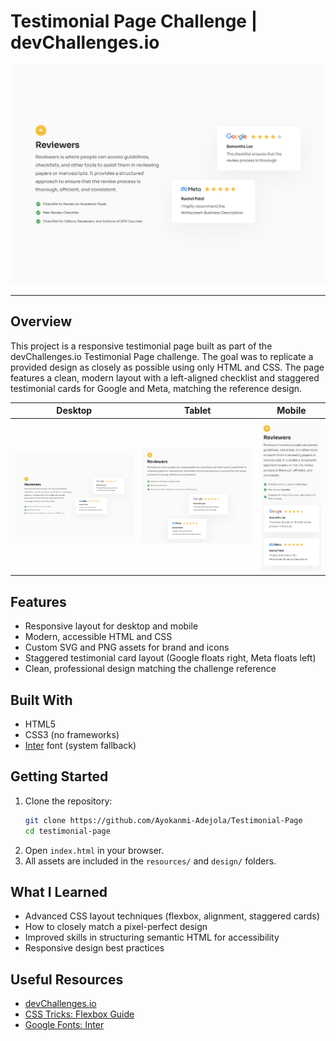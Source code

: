
# Testimonial Page Challenge | devChallenges.io


![screenshot](./design/Desktop_1350px.jpg)

---

## Overview
This project is a responsive testimonial page built as part of the devChallenges.io Testimonial Page challenge. The goal was to replicate a provided design as closely as possible using only HTML and CSS. The page features a clean, modern layout with a left-aligned checklist and staggered testimonial cards for Google and Meta, matching the reference design.

| Desktop | Tablet | Mobile |
| ------- | ------ | ------ |
| ![Desktop](./design/Desktop_1350px.jpg) | ![Tablet](./design/Tablet_1024px.jpg) | ![Mobile](./design/Mobile_412px.jpg) |

## Features
- Responsive layout for desktop and mobile
- Modern, accessible HTML and CSS
- Custom SVG and PNG assets for brand and icons
- Staggered testimonial card layout (Google floats right, Meta floats left)
- Clean, professional design matching the challenge reference

## Built With
- HTML5
- CSS3 (no frameworks)
- [Inter](https://fonts.google.com/specimen/Inter) font (system fallback)

## Getting Started
1. Clone the repository:
   ```sh
   git clone https://github.com/Ayokanmi-Adejola/Testimonial-Page
   cd testimonial-page
   ```
2. Open `index.html` in your browser.
3. All assets are included in the `resources/` and `design/` folders.

## What I Learned
- Advanced CSS layout techniques (flexbox, alignment, staggered cards)
- How to closely match a pixel-perfect design
- Improved skills in structuring semantic HTML for accessibility
- Responsive design best practices

## Useful Resources
- [devChallenges.io](https://devchallenges.io/)
- [CSS Tricks: Flexbox Guide](https://css-tricks.com/snippets/css/a-guide-to-flexbox/)
- [Google Fonts: Inter](https://fonts.google.com/specimen/Inter)
